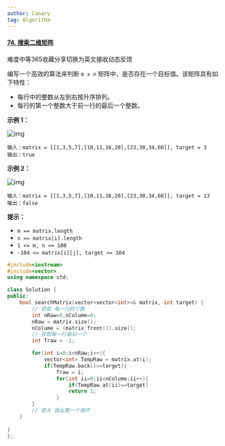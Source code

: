 ```yaml
---
author: Canary
tag: Algorithm
---
```




#### [74. 搜索二维矩阵](https://leetcode-cn.com/problems/search-a-2d-matrix/)

难度中等365收藏分享切换为英文接收动态反馈

编写一个高效的算法来判断 `m x n` 矩阵中，是否存在一个目标值。该矩阵具有如下特性：

- 每行中的整数从左到右按升序排列。
- 每行的第一个整数大于前一行的最后一个整数。

 

**示例 1：**

![img](https://assets.leetcode.com/uploads/2020/10/05/mat.jpg)

```
输入：matrix = [[1,3,5,7],[10,11,16,20],[23,30,34,60]], target = 3
输出：true
```

**示例 2：**

![img](https://assets.leetcode-cn.com/aliyun-lc-upload/uploads/2020/11/25/mat2.jpg)

```
输入：matrix = [[1,3,5,7],[10,11,16,20],[23,30,34,60]], target = 13
输出：false
```

 

**提示：**

- `m == matrix.length`
- `n == matrix[i].length`
- `1 <= m, n <= 100`
- `-104 <= matrix[i][j], target <= 104`

```C++
#include<iostream>
#include<vector>
using namespace std;

class Solution {
public:
    bool searchMatrix(vector<vector<int>>& matrix, int target) {
        // 获取 每一行的个数 
        int nRaw=0,nColume=0;
        nRaw = matrix.size();
        nColume = (matrix.front()).size();
        // 获取每一行最后一个
        int Traw = -1;

        for(int i=0;i<nRaw;i++){
            vector<int> TempRaw = matrix.at(i);
            if(TempRaw.back()>=target){
                Traw = i;
                for(int ii=0;ii<nColume;ii++){
                    if(TempRaw.at(ii)==target)
                    return 1;
                }
        }
        // 若大 跳出第一个循环
    } 
    
}
};
```

